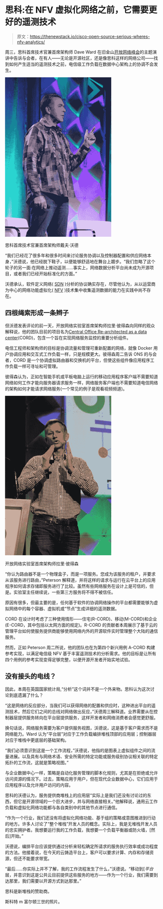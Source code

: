 # 思科:在 NFV 虚拟化网络之前，它需要更好的遥测技术

> 原文：<https://thenewstack.io/cisco-open-source-serious-wheres-nfv-analytics/>

周三，思科首席技术官兼首席架构师 Dave Ward 在旧金山[开放网络峰会](http://events.linuxfoundation.org/events/open-networking-summit)的主题演讲中告诉与会者，在有人——无论是开源社区，还是像思科这样的网络公司——找到如何产生适当的遥测技术之前，电信级工作负载在数据中心架构上的协调不会发生。

![160316 Dave Ward 01](img/5d414e72f42e1040ee10ed5e653b51e6.png)

思科首席技术官兼首席架构师戴夫·沃德

“我们已经花了很多年和很多时间来讨论服务协调以及控制器配置和供应网络本身，”沃德说，他已经脱下鞋子，以便能够舒适地在舞台上踱步。“我们忽略了这个轮子的另一面:在网络上推动遥测……事实上，网络数据分析平台尚未成为开源项目，或者我们已经开始标准化的方面。”

沃德承认，软件定义网络( [SDN](https://thenewstack.io/defining-software-defined-networking-part-1/) )分析的协议确实存在，尽管他认为，从以运营商为中心的网络功能虚拟化( [NFV](https://thenewstack.io/de-ossify-the-network-with-function-virtualization/) )技术集中收集遥测数据的能力在实践中尚不存在。

## 四根绳索形成一条辫子

但沃德发表评论的前一天，开放网络实验室首席架构师拉里·彼得森向同样的观众解释说，他的团队目前的项目名为[Central Office Re-architected as a data center](http://sdn.ieee.org/newsletter/november-2015/cord-central-office-re-architected-as-a-datacenter)(CORD)，包含一个旨在实现网络服务监控的重要分析组件。

电信工程师和架构师的目标是协调流量和管理可重新配置的网络，就像 Docker 用户协调应用和交互式工作负载一样，只是规模更大。彼得森周二告诉 ONS 的与会者，CORD 是一个协调虚拟路由器和交换机的平台，但使这些组件像应用程序工作负载一样可寻址和可管理。

彼得森认为，正如在智能手机或平板电脑上运行的移动应用程序客户端不需要知道网络如何工作才能向服务器请求服务一样，网络服务客户端也不需要知道电信网络的架构如何才能请求网络服务(一个常见的例子是观看视频频道)。

![160315 Larry Peterson 01](img/7c3d501c09f8ac3616273d51d18b4298.png)

开放网络实验室首席架构师拉里·彼得森

“你认为路由器不是一个物理盒子，而是一项服务。您成为该服务的租户，并要求从该服务进行路由，”Peterson 解释道，并将这样的请求与运行在云平台上的应用程序如何请求存储即服务进行了比较。虽然有些网络服务在设计上是可信的，但是。实验室主任继续说，一些第三方服务将不得不被信任。

原因有很多，但最主要的是，任何基于软件的协调网络操作的平台都需要能够为虚拟网络中的每个容器、虚拟机或“节点”生成详细的遥测数据。

CORD 在设计时考虑了三种使用情形——住宅(R-CORD)、移动(M-CORD)和企业(E-CORD，其中包括以太网方面的规定)。R-CORD 的贡献者本周展示了基于云的管理平台如何使服务提供商能够使用网络内外的开源软件实时管理整个大陆的通信服务。

然而，正如 Peterson 周二所说，他的团队也在为第四个新兴用例 A-CORD 构建参考实现，以满足电信级 NFV 基于丰富遥测技术的分析需求。他的目标是让所有四个用例的参考实现变得足够完整，以便开源开发者开始实地试验。

## 没有接头的电线？

因此，本周在英国国家统计局,“分析”这个词并不是一个外来物。思科认为这次讨论到底遗漏了什么？

“这是网络的反应部分，当我们可以获得网络的配置和供应时，这种进出平台的遥测技术，然后它们之间的总线对网络做出反应，”沃德周三解释道。业界需要从在控制器层提供服务转向在平台层提供服务，这样开发者和网络消费者会感觉更舒服。

换句话说，网络服务需要为客户提供服务视图，沃德说，这是基于客户需求而不是网络能力。Ward 认为“平台层”对应于工作负载编排堆栈顶部的应用层；控制器层对应于堆栈中更底层的基础架构。

“我们必须意识到这是一个工作流程，”沃德说，他指的是图表上虚拟组件之间的流量进展。以及具有与网络术语、安全所需的特定功能或服务级别协议相关联的特定拓扑的工作流，这就是策略视图。”

与企业数据中心一样，策略是自动化服务管理的脚本化规则，尤其是在拒绝或允许访问资源的情况下。过去，策略应用于用户，但在现代企业数据中心，它们应用于应用程序以及允许用户访问的内容。

思科的沃德认为，服务提供商堆栈上的应用层“实际上是我们还没有讨论过的东西，但它是开源领域的一个巨大进步，并与网络直接相关。”他解释说，通用云工作负载和虚拟化网络功能都与各自类别中的其他节点进行通信。

“作为一个行业，我们还没有将虚拟化网络功能、基于组的策略或意图推进到行动的地方。许多人讨论了“整个堆栈”开发人员的概念。实际上，我是无堆栈开发人员的忠实拥护者。我想要运行我的工作负载，我想要一个负载平衡器或防火墙，[然后]开始。”

沃德说，编排平台应该提供通过分析来轻松确定所请求的服务执行效率或成功程度的方法。他接着说，在今天的云铸造平台上，客户可以要求计算、内存和存储资源，但还不能要求带宽。

“最后……你实际上并不了解，我的工作流程发生了什么，”沃德说。“移动到[*平台*层，并意识到这是公共云目前提供这些服务的地方——作为一个行业，我们需要到达那里，我们需要以开源方式到达那里。”

思科是新堆栈的赞助商。

斯科特 m 富尔顿三世的照片。

<svg xmlns:xlink="http://www.w3.org/1999/xlink" viewBox="0 0 68 31" version="1.1"><title>Group</title> <desc>Created with Sketch.</desc></svg>
